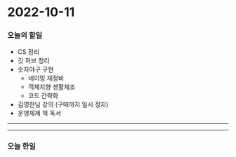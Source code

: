 2022-10-11
==========

### 오늘의 할일
* CS 정리
* 깃 허브 정리
* 숫자야구 구현
    * 네이밍 재정비
    * 객체지향 생활체조
    * 코드 간략화
* 김영한님 강의 (구매까지 일시 정지)
* 운영체제 책 독서

<hr/>
<hr/>

### 오늘 한일